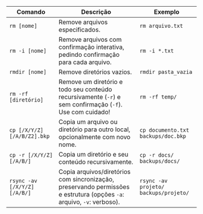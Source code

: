 
| Comando                      | Descrição                                                                                                              | Exemplo                               |
| ---------------------------- | ---------------------------------------------------------------------------------------------------------------------- | ------------------------------------- |
| `rm [nome]`                  | Remove arquivos especificados.                                                                                         | `rm arquivo.txt`                      |
| `rm -i [nome]`               | Remove arquivos com confirmação interativa, pedindo confirmação para cada arquivo.                                     | `rm -i *.txt`                         |
| `rmdir [nome]`               | Remove diretórios vazios.                                                                                              | `rmdir pasta_vazia`                   |
| `rm -rf [diretório]`         | Remove um diretório e todo seu conteúdo recursivamente (`-r`) e sem confirmação (`-f`). Use com cuidado!               | `rm -rf temp/`                        |
| `cp [/X/Y/Z] [/A/B/Z2].bkp`  | Copia um arquivo ou diretório para outro local, opcionalmente com novo nome.                                           | `cp documento.txt backups/doc.bkp`    |
| `cp -r [/X/Y/Z] [/A/B/]`     | Copia um diretório e seu conteúdo recursivamente.                                                                      | `cp -r docs/ backups/docs/`           |
| `rsync -av [/X/Y/Z] [/A/B/]` | Copia arquivos/diretórios com sincronização, preservando permissões e estrutura (opções `-a`: arquivo, `-v`: verboso). | `rsync -av projeto/ backups/projeto/` |
